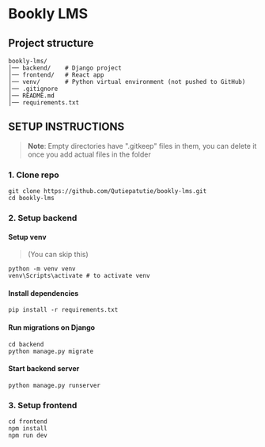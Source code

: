 # Bookly LMS

## Project structure

```
bookly-lms/
│── backend/    # Django project
│── frontend/   # React app
│── venv/       # Python virtual environment (not pushed to GitHub)
│── .gitignore
│── README.md
│── requirements.txt
```

## SETUP INSTRUCTIONS

> **Note**: Empty directories have ".gitkeep" files in them, you can delete it once you add actual files in the folder

### 1. Clone repo

```
git clone https://github.com/Qutiepatutie/bookly-lms.git
cd bookly-lms
```

### 2. Setup backend

#### Setup venv
> (You can skip this)

```
python -m venv venv
venv\Scripts\activate # to activate venv
```

#### Install dependencies

```
pip install -r requirements.txt
```

#### Run migrations on Django

```
cd backend
python manage.py migrate
```

#### Start backend server

```
python manage.py runserver
```

### 3. Setup frontend

```
cd frontend
npm install
npm run dev
```

